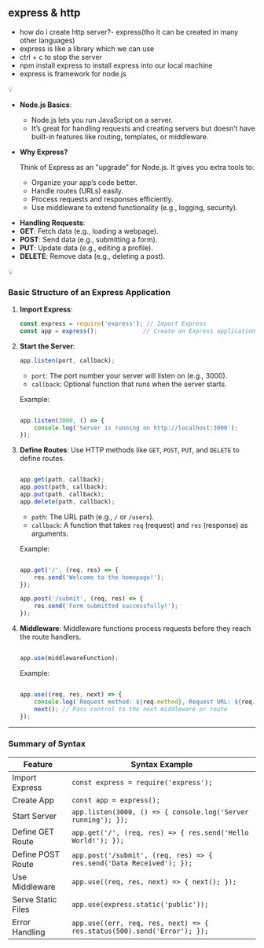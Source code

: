 ## express & http

- how do i create http server?- express(tho it can be created in many other languages)
- express is like a library which we can use
- ctrl + c to stop the server
- npm install express to install express into our local machine
- express is framework for node.js

<aside>
💡

- **Node.js Basics**:
    - Node.js lets you run JavaScript on a server.
    - It’s great for handling requests and creating servers but doesn’t have built-in features like routing, templates, or middleware.
- **Why Express?**
    
    Think of Express as an "upgrade" for Node.js. It gives you extra tools to:
    
    - Organize your app’s code better.
    - Handle routes (URLs) easily.
    - Process requests and responses efficiently.
    - Use middleware to extend functionality (e.g., logging, security).
</aside>

- **Handling Requests**:
- **GET**: Fetch data (e.g., loading a webpage).
- **POST**: Send data (e.g., submitting a form).
- **PUT**: Update data (e.g., editing a profile).
- **DELETE**: Remove data (e.g., deleting a post).

<aside>
💡

### **Basic Structure of an Express Application**

1. **Import Express**:
    
    ```jsx
    const express = require('express'); // Import Express
    const app = express();             // Create an Express application
    ```
    
2. **Start the Server**:
    
    ```jsx
    app.listen(port, callback);
    ```
    
    - `port`: The port number your server will listen on (e.g., 3000).
    - `callback`: Optional function that runs when the server starts.
    
    Example:
    
    ```jsx
    
    app.listen(3000, () => {
        console.log('Server is running on http://localhost:3000');
    });
    ```
    
3. **Define Routes**:
Use HTTP methods like `GET`, `POST`, `PUT`, and `DELETE` to define routes.
    
    ```jsx
    
    app.get(path, callback);
    app.post(path, callback);
    app.put(path, callback);
    app.delete(path, callback);
    
    ```
    
    - `path`: The URL path (e.g., `/` or `/users`).
    - `callback`: A function that takes `req` (request) and `res` (response) as arguments.
    
    Example:
    
    ```jsx
    
    app.get('/', (req, res) => {
        res.send('Welcome to the homepage!');
    });
    
    app.post('/submit', (req, res) => {
        res.send('Form submitted successfully!');
    });
    
    ```
    
4. **Middleware**:
Middleware functions process requests before they reach the route handlers.
    
    ```jsx
    
    app.use(middlewareFunction);
    
    ```
    
    Example:
    
    ```jsx
    
    app.use((req, res, next) => {
        console.log(`Request method: ${req.method}, Request URL: ${req.url}`);
        next(); // Pass control to the next middleware or route
    });
    
    ```
    
</aside>

---

### **Summary of Syntax**

| Feature | Syntax Example |
| --- | --- |
| Import Express | `const express = require('express');` |
| Create App | `const app = express();` |
| Start Server | `app.listen(3000, () => { console.log('Server running'); });` |
| Define GET Route | `app.get('/', (req, res) => { res.send('Hello World!'); });` |
| Define POST Route | `app.post('/submit', (req, res) => { res.send('Data Received'); });` |
| Use Middleware | `app.use((req, res, next) => { next(); });` |
| Serve Static Files | `app.use(express.static('public'));` |
| Error Handling | `app.use((err, req, res, next) => { res.status(500).send('Error'); });` |
